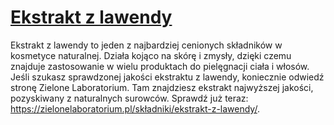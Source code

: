 # [Ekstrakt z lawendy](https://zielonelaboratorium.pl/składniki/ekstrakt-z-lawendy/)

Ekstrakt z lawendy to jeden z najbardziej cenionych składników w kosmetyce naturalnej. Działa kojąco na skórę i zmysły, dzięki czemu znajduje zastosowanie w wielu produktach do pielęgnacji ciała i włosów. Jeśli szukasz sprawdzonej jakości ekstraktu z lawendy, koniecznie odwiedź stronę Zielone Laboratorium. Tam znajdziesz ekstrakt najwyższej jakości, pozyskiwany z naturalnych surowców. Sprawdź już teraz: https://zielonelaboratorium.pl/składniki/ekstrakt-z-lawendy/.